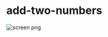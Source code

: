 # add-two-numbers
![screen png](https://user-images.githubusercontent.com/92895164/140659063-9920a64a-d758-433b-8a80-fce1144cea76.png)
